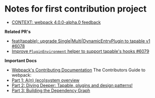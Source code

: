 # Notes for first contribution project

- [CONTEXT: webpack 4.0.0-alpha.0 feedback](https://github.com/webpack/webpack/issues/6064)

**Related PR's**
- [feat(tapable): upgrade Single|Multi|DynamicEntryPlugin to tapable v1 #6078](https://github.com/webpack/webpack/pull/6078/files)
- [Improve `PluginEnvironment` helper to support tapable's hooks #6079](https://github.com/webpack/webpack/pull/6079)

**Important Docs**
- [Webpack's Contributing Documentation](https://github.com/webpack/webpack/blob/master/CONTRIBUTING.md)
The Contributors Guide to webpack:
- [Part 1: A(n) (eco)system overview](https://medium.com/webpack/the-contributors-guide-to-webpack-part-1-a0410cc82ca4)
- [Part 2: Diving Deeper: Tapable, plugins and design patterns!](https://medium.com/webpack/the-contributors-guide-to-webpack-part-2-9fd5e658e08c)
- [Part 3: Building the Dependency Graph](https://medium.com/webpack/the-contributors-guide-to-webpack-part-3-44cc149af02c)
